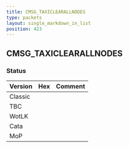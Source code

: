 ```yaml
---
title: CMSG_TAXICLEARALLNODES
type: packets
layout: single_markdown_in_list
position: 423
---
```


## CMSG_TAXICLEARALLNODES

### Status

Version | Hex | Comment
---------- | ---------- | ---------- 
Classic |  |  
TBC |  |  
WotLK |  |  
Cata |  |  
MoP |  |  